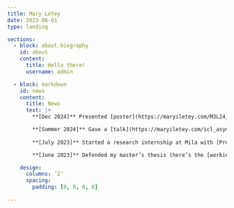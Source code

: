 ```yaml
---
title: Mary Letey
date: 2023-06-01
type: landing

sections:
  - block: about.biography
    id: about
    content:
      title: Hello there!
      username: admin

  - block: markdown
    id: news
    content:
      title: News
      text: |+
        **[Dec 2024]** Presented [poster](https://maryiletey.com/M3L24_ICL.pdf) (corresponding [paper](https://openreview.net/pdf?id=Jw3ck7FWZh)) at [Neurips M3L](https://sites.google.com/view/m3l-2024/home?authuser=0).

        **[Summer 2024]** Gave a [talk](https://maryiletey.com/icl_asymptotic_kempner_24.pdf) about in-context-learning at the [Kempner Institute](https://kempnerinstitute.harvard.edu/news/kempner-community-springs-into-science/), and presented posters at [DIMACS Modelling Randomness workshop](https://rmt4ai.github.io) and [Princeton ML Theory Summer School](https://mlschool.princeton.edu).
        
        **[July 2023]** Started a research internship at Mila with [Prof Siamak Ravanbakhsh](https://siamak.page) on equivariance and neural operators.

        **[June 2023]** Defended my master’s thesis (here’s the [working draft](https://maryiletey.com/PSIEssay2023.pdf)).

    design:
      columns: ‘2’
      spacing:
        padding: [0, 0, 0, 0]
    
---
```

